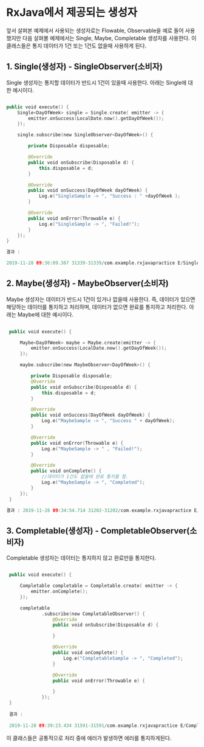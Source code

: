 # RxJava에서 제공되는 생성자

앞서 살펴본 예제에서 사용되는 생성자로는 Flowable, Observable을 예로 들어 사용했지만 다음 살펴볼 예제에서는 Single, Maybe, Completable 생성자를 사용한다. 이 클래스들은 통지 데이터가 1건 또는 1건도 없을때 사용하게 된다. 

## 1. Single(생성자) - SingleObserver(소비자) 


Single 생성자는 통지할 데이터가 반드시 1건이 있을때 사용한다. 아래는 Single에 대한 예시이다.
 
 ```kotlin
 
 public void execute() {
     Single<DayOfWeek> single = Single.create( emitter -> {
         emitter.onSuccess(LocalDate.now().getDayOfWeek());
     });

     single.subscribe(new SingleObserver<DayOfWeek>() {

         private Disposable disposable;

         @Override
         public void onSubscribe(Disposable d) {
             this.disposable = d;
         }

         @Override
         public void onSuccess(DayOfWeek dayOfWeek) {
             Log.e("SingleSample -> ", "Success : " +dayOfWeek );
         }

         @Override
         public void onError(Throwable e) {
             Log.e("SingleSample -> ", "Failed!");
         }
     });
 }

결과 : 

2019-11-28 09:36:09.367 31339-31339/com.example.rxjavapractice E/SingleSample ->: Success : THURSDAY

```

## 2. Maybe(생성자) - MaybeObserver(소비자)


Maybe 생성자는 데이터가 반드시 1건이 있거나 없을때 사용한다. 즉, 데이터가 있으면 해당하는 데이터를 통지하고 처리하며, 데이터가 없으면 완료를 통지하고 처리한다. 아래는 Maybe에 대한 예시이다.
 
 
```kotlin
 
 public void execute() {

     Maybe<DayOfWeek> maybe = Maybe.create(emitter -> {
         emitter.onSuccess(LocalDate.now().getDayOfWeek());
     });

     maybe.subscribe(new MaybeObserver<DayOfWeek>() {

         private Disposable disposable;
         @Override
         public void onSubscribe(Disposable d) {
             this.disposable = d;
         }

         @Override
         public void onSuccess(DayOfWeek dayOfWeek) {
             Log.e("MaybeSample -> ", "Success " + dayOfWeek);
         }

         @Override
         public void onError(Throwable e) {
             Log.e("MaybeSample -> " , "Failed!");
         }

         @Override
         public void onComplete() {
             //데이터가 1건도 없을때 완료 통지를 함.
             Log.e("MaybeSample -> ", "Completed");
         }
     });
 }

결과 : 2019-11-28 09:34:54.714 31202-31202/com.example.rxjavapractice E/MaybeSample ->: Success THURSDAY

 ```
 


## 3. Completable(생성자) - CompletableObserver(소비자)


Completable 생성자는 데이터는 통지하지 않고 완료만을 통지한다.

 
```kotlin

 public void execute() {

     Completable completable = Completable.create( emitter -> {
         emitter.onComplete();
     });

     completable
             .subscribe(new CompletableObserver() {
                 @Override
                 public void onSubscribe(Disposable d) {

                 }

                 @Override
                 public void onComplete() {
                     Log.e("CompletableSample -> ", "Completed");
                 }

                 @Override
                 public void onError(Throwable e) {

                 }
             });
 }
 
 결과 :
 
 2019-11-28 09:39:23.434 31591-31591/com.example.rxjavapractice E/CompletableSample ->: Completed


```

이 클래스들은 공통적으로 처리 중에 에러가 발생하면 에러를 통지하게된다.
